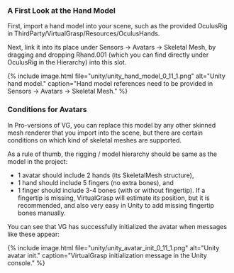 ### A First Look at the Hand Model

First, import a hand model into your scene, such as the provided OculusRig in ThirdParty/VirtualGrasp/Resources/OculusHands. 

Next, link it into its place under Sensors → Avatars → Skeletal Mesh, by dragging and dropping Rhand.001 (which you can find directly under OculusRig in the Hierarchy) into this slot.

{% include image.html file="unity/unity_hand_model_0_11_1.png" alt="Unity hand model." caption="Hand model references need to be provided in Sensors → Avatars → Skeletal Mesh." %}

### Conditions for Avatars

In Pro-versions of VG, you can replace this model by any other skinned mesh renderer that you import into the scene, but there are certain conditions on which kind of skeletal meshes are supported. 

As a rule of thumb, the rigging / model hierarchy should be same as the model in the project:

* 1 avatar should include 2 hands (its SkeletalMesh structure), 
* 1 hand should include 5 fingers (no extra bones), and 
* 1 finger should include 3-4 bones (with or without fingertip). If a fingertip is missing, VirtualGrasp will estimate its position, but it is recommended, and also very easy in Unity to add missing fingertip bones manually.

You can see that VG has successfully initialized the avatar when messages like these appear:

{% include image.html file="unity/unity_avatar_init_0_11_1.png" alt="Unity avatar init." caption="VirtualGrasp initialization message in the Unity console." %}
